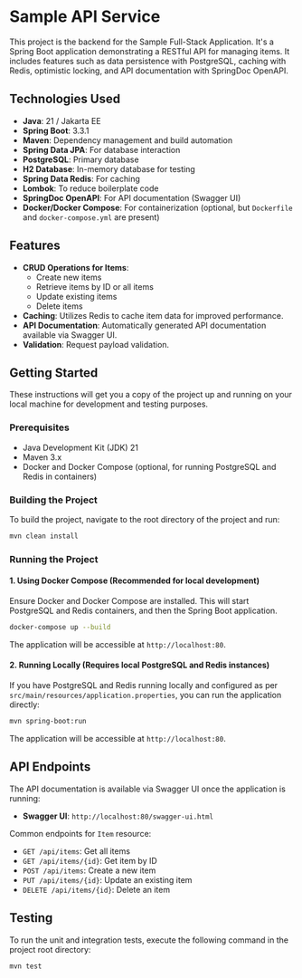 # Sample API Service

This project is the backend for the Sample Full-Stack Application. It's a Spring Boot application demonstrating a RESTful API for managing items. It includes features such as data persistence with PostgreSQL, caching with Redis, optimistic locking, and API documentation with SpringDoc OpenAPI.

## Technologies Used

*   **Java**: 21 / Jakarta EE
*   **Spring Boot**: 3.3.1
*   **Maven**: Dependency management and build automation
*   **Spring Data JPA**: For database interaction
*   **PostgreSQL**: Primary database
*   **H2 Database**: In-memory database for testing
*   **Spring Data Redis**: For caching
*   **Lombok**: To reduce boilerplate code
*   **SpringDoc OpenAPI**: For API documentation (Swagger UI)
*   **Docker/Docker Compose**: For containerization (optional, but `Dockerfile` and `docker-compose.yml` are present)

## Features

*   **CRUD Operations for Items**:
    *   Create new items
    *   Retrieve items by ID or all items
    *   Update existing items
    *   Delete items
*   **Caching**: Utilizes Redis to cache item data for improved performance.
*   **API Documentation**: Automatically generated API documentation available via Swagger UI.
*   **Validation**: Request payload validation.

## Getting Started

These instructions will get you a copy of the project up and running on your local machine for development and testing purposes.

### Prerequisites

*   Java Development Kit (JDK) 21
*   Maven 3.x
*   Docker and Docker Compose (optional, for running PostgreSQL and Redis in containers)

### Building the Project

To build the project, navigate to the root directory of the project and run:

```bash
mvn clean install
```

### Running the Project

#### 1. Using Docker Compose (Recommended for local development)

Ensure Docker and Docker Compose are installed. This will start PostgreSQL and Redis containers, and then the Spring Boot application.

```bash
docker-compose up --build
```

The application will be accessible at `http://localhost:80`.

#### 2. Running Locally (Requires local PostgreSQL and Redis instances)

If you have PostgreSQL and Redis running locally and configured as per `src/main/resources/application.properties`, you can run the application directly:

```bash
mvn spring-boot:run
```

The application will be accessible at `http://localhost:80`.

## API Endpoints

The API documentation is available via Swagger UI once the application is running:

*   **Swagger UI**: `http://localhost:80/swagger-ui.html`

Common endpoints for `Item` resource:

*   `GET /api/items`: Get all items
*   `GET /api/items/{id}`: Get item by ID
*   `POST /api/items`: Create a new item
*   `PUT /api/items/{id}`: Update an existing item
*   `DELETE /api/items/{id}`: Delete an item

## Testing

To run the unit and integration tests, execute the following command in the project root directory:

```bash
mvn test
```
